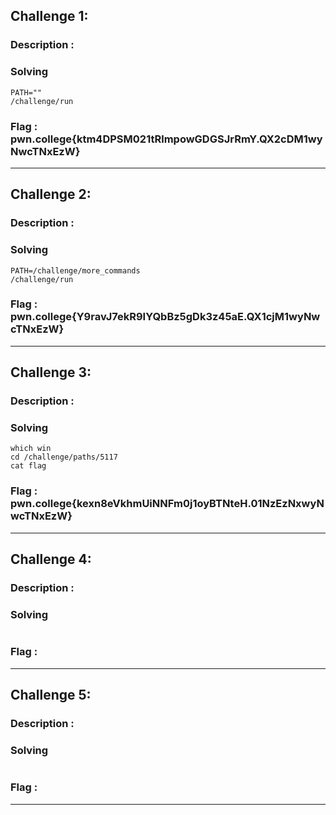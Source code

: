 ## Challenge 1:
### Description :

### Solving
```
PATH=""
/challenge/run
```
### Flag : pwn.college{ktm4DPSM021tRlmpowGDGSJrRmY.QX2cDM1wyNwcTNxEzW}

---

## Challenge 2:
### Description :

### Solving
```
PATH=/challenge/more_commands
/challenge/run
```
### Flag : pwn.college{Y9ravJ7ekR9IYQbBz5gDk3z45aE.QX1cjM1wyNwcTNxEzW}

---
## Challenge 3:
### Description :

### Solving
```
which win
cd /challenge/paths/5117
cat flag
```
### Flag : pwn.college{kexn8eVkhmUiNNFm0j1oyBTNteH.01NzEzNxwyNwcTNxEzW}

---
## Challenge 4:
### Description :

### Solving
```

```
### Flag : 

---
## Challenge 5:
### Description :

### Solving
```

```
### Flag : 

---